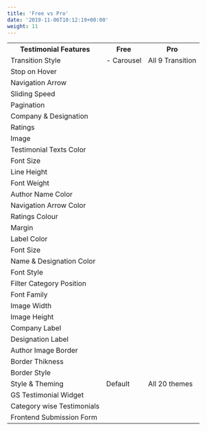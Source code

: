 ```yaml
---
title: 'Free vs Pro'
date: '2019-11-06T10:12:19+00:00'
weight: 11
---
```


<table class="table table-bordered free-vs-pro">
	<tbody>
		<tr>
			<th>Testimonial Features</th>
			<th>Free</th>
			<th>Pro</th>
		</tr>
		<tr>
			<td>Transition Style</td>
			<td class="themes-list">- Carousel</td>
			<td>All 9 Transition</td>
		</tr>
		<tr>
			<td>Stop on Hover</td>
			<td></td>
			<td></td>
		</tr>
		<tr>
			<td>Navigation Arrow</td>
			<td></td>
			<td></td>
		</tr>
		<tr>
			<td>Sliding Speed</td>
			<td></td>
			<td></td>
		</tr>
		<tr>
			<td>Pagination</td>
			<td></td>
			<td></td>
		</tr>
		<tr>
			<td>Company & Designation</td>
			<td></td>
			<td></td>
		</tr>
		<tr>
			<td>Ratings</td>
			<td></td>
			<td></td>
		</tr>
		<tr>
			<td>Image</td>
			<td></td>
			<td></td>
		</tr>
		<tr>
			<td>Testimonial Texts Color</td>
			<td></td>
			<td></td>
		</tr>
		<tr>
			<td>Font Size</td>
			<td></td>
			<td></td>
		</tr>
		<tr>
			<td>Line Height</td>
			<td></td>
			<td></td>
		</tr>
		<tr>
			<td>Font Weight</td>
			<td></td>
			<td></td>
		</tr>
		<tr>
			<td>Author Name Color</td>
			<td></td>
			<td></td>
		</tr>
		<tr>
			<td>Navigation Arrow Color</td>
			<td></td>
			<td></td>
		</tr>
		<tr>
			<td>Ratings Colour</td>
			<td></td>
			<td></td>
		</tr>
		<tr>
			<td>Margin</td>
			<td></td>
			<td></td>
		</tr>
		<tr>
			<td>Label Color</td>
			<td></td>
			<td></td>
		</tr>
		<tr>
			<td>Font Size</td>
			<td></td>
			<td></td>
		</tr>
		<tr>
			<td>Name & Designation Color</td>
			<td></td>
			<td></td>
		</tr>
		<tr>
			<td>Font Style</td>
			<td></td>
			<td></td>
		</tr>
		<tr>
			<td>Filter Category Position</td>
			<td></td>
			<td></td>
		</tr>
		<tr>
			<td>Font Family</td>
			<td></td>
			<td></td>
		</tr>
		<tr>
			<td>Image Width</td>
			<td></td>
			<td></td>
		</tr>
		<tr>
			<td>Image Height</td>
			<td></td>
			<td></td>
		</tr>
		<tr>
			<td>Company Label</td>
			<td></td>
			<td></td>
		</tr>
		<tr>
			<td>Designation Label</td>
			<td></td>
			<td></td>
		</tr>
		<tr>
			<td>Author Image Border</td>
			<td></td>
			<td></td>
		</tr>
		<tr>
			<td>Border Thikness</td>
			<td></td>
			<td></td>
		</tr>
		<tr>
			<td>Border Style</td>
			<td></td>
			<td></td>
		</tr>
		<tr>
			<td>Style & Theming</td>
			<td> Default</td>
			<td> All 20 themes</td>
		</tr>
		<tr>
			<td>GS Testimonial Widget</td>
			<td></td>
			<td></td>
		</tr>
		<tr>
			<td>Category wise Testimonials</td>
			<td></td>
			<td></td>
		</tr>
		<tr>
			<td>Frontend Submission Form</td>
			<td></td>
			<td></td>
		</tr>
	</tbody>
</table>